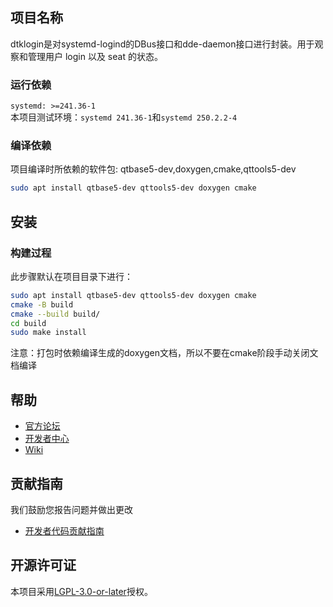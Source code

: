 ## 项目名称

dtklogin是对systemd-logind的DBus接口和dde-daemon接口进行封装。用于观察和管理用户 login 以及 seat 的状态。

### 运行依赖

`systemd: >=241.36-1`  
本项目测试环境：`systemd 241.36-1`和`systemd 250.2.2-4`

### 编译依赖

项目编译时所依赖的软件包: qtbase5-dev,doxygen,cmake,qttools5-dev

```bash
sudo apt install qtbase5-dev qttools5-dev doxygen cmake 
```

## 安装

### 构建过程

此步骤默认在项目目录下进行：

```bash
sudo apt install qtbase5-dev qttools5-dev doxygen cmake 
cmake -B build
cmake --build build/
cd build
sudo make install
```

注意：打包时依赖编译生成的doxygen文档，所以不要在cmake阶段手动关闭文档编译

## 帮助

- [官方论坛](https://bbs.deepin.org/)
- [开发者中心](https://github.com/linuxdeepin/developer-center)
- [Wiki](https://wiki.deepin.org/)

## 贡献指南

我们鼓励您报告问题并做出更改

- [开发者代码贡献指南](https://github.com/linuxdeepin/developer-center/wiki/Contribution-Guidelines-for-Developers)

## 开源许可证

本项目采用[LGPL-3.0-or-later](../LICENSE)授权。

